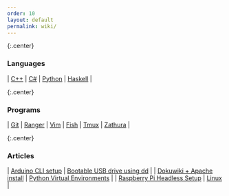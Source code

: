 ```yaml
---
order: 10
layout: default
permalink: wiki/
---
```


{:.center}
### Languages

| [C++](languages/cpp) | [C#](languages/cs) | [Python](languages/python) | [Haskell](languages/haskell) |

{:.center}
### Programs

| [Git](programs/git/) | [Ranger](programs/ranger/) | [Vim](programs/vim/) | [Fish](programs/fish/) | [Tmux](programs/tmux/) | [Zathura](programs/zathura/) |

{:.center}
### Articles

| [Arduino CLI setup](articles/arduino-cli-setup/)                    | [Bootable USB drive using dd](articles/bootable-usb-drive-using-dd) |
| [Dokuwiki + Apache install](articles/dokuwiki-apache-install)       | [Python Virtual Environments](articles/python-virtual-environments) |
| [Raspberry Pi Headless Setup](articles/raspberry-pi-headless-setup) | [Linux](articles/linux)                                             |


